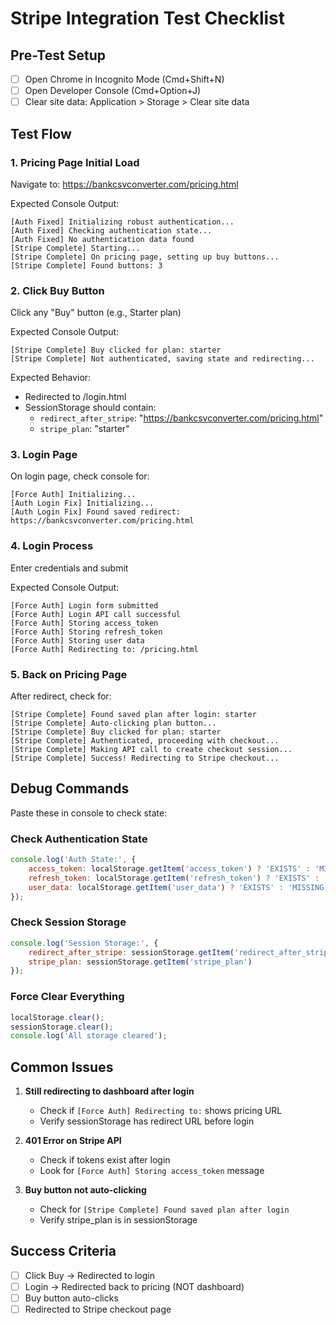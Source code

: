 # Stripe Integration Test Checklist

## Pre-Test Setup
- [ ] Open Chrome in Incognito Mode (Cmd+Shift+N)
- [ ] Open Developer Console (Cmd+Option+J)
- [ ] Clear site data: Application > Storage > Clear site data

## Test Flow

### 1. Pricing Page Initial Load
Navigate to: https://bankcsvconverter.com/pricing.html

Expected Console Output:
```
[Auth Fixed] Initializing robust authentication...
[Auth Fixed] Checking authentication state...
[Auth Fixed] No authentication data found
[Stripe Complete] Starting...
[Stripe Complete] On pricing page, setting up buy buttons...
[Stripe Complete] Found buttons: 3
```

### 2. Click Buy Button
Click any "Buy" button (e.g., Starter plan)

Expected Console Output:
```
[Stripe Complete] Buy clicked for plan: starter
[Stripe Complete] Not authenticated, saving state and redirecting...
```

Expected Behavior:
- Redirected to /login.html
- SessionStorage should contain:
  - `redirect_after_stripe`: "https://bankcsvconverter.com/pricing.html"
  - `stripe_plan`: "starter"

### 3. Login Page
On login page, check console for:
```
[Force Auth] Initializing...
[Auth Login Fix] Initializing...
[Auth Login Fix] Found saved redirect: https://bankcsvconverter.com/pricing.html
```

### 4. Login Process
Enter credentials and submit

Expected Console Output:
```
[Force Auth] Login form submitted
[Force Auth] Login API call successful
[Force Auth] Storing access_token
[Force Auth] Storing refresh_token
[Force Auth] Storing user data
[Force Auth] Redirecting to: /pricing.html
```

### 5. Back on Pricing Page
After redirect, check for:
```
[Stripe Complete] Found saved plan after login: starter
[Stripe Complete] Auto-clicking plan button...
[Stripe Complete] Buy clicked for plan: starter
[Stripe Complete] Authenticated, proceeding with checkout...
[Stripe Complete] Making API call to create checkout session...
[Stripe Complete] Success! Redirecting to Stripe checkout...
```

## Debug Commands

Paste these in console to check state:

### Check Authentication State
```javascript
console.log('Auth State:', {
    access_token: localStorage.getItem('access_token') ? 'EXISTS' : 'MISSING',
    refresh_token: localStorage.getItem('refresh_token') ? 'EXISTS' : 'MISSING',
    user_data: localStorage.getItem('user_data') ? 'EXISTS' : 'MISSING'
});
```

### Check Session Storage
```javascript
console.log('Session Storage:', {
    redirect_after_stripe: sessionStorage.getItem('redirect_after_stripe'),
    stripe_plan: sessionStorage.getItem('stripe_plan')
});
```

### Force Clear Everything
```javascript
localStorage.clear();
sessionStorage.clear();
console.log('All storage cleared');
```

## Common Issues

1. **Still redirecting to dashboard after login**
   - Check if `[Force Auth] Redirecting to:` shows pricing URL
   - Verify sessionStorage has redirect URL before login

2. **401 Error on Stripe API**
   - Check if tokens exist after login
   - Look for `[Force Auth] Storing access_token` message

3. **Buy button not auto-clicking**
   - Check for `[Stripe Complete] Found saved plan after login`
   - Verify stripe_plan is in sessionStorage

## Success Criteria
- [ ] Click Buy → Redirected to login
- [ ] Login → Redirected back to pricing (NOT dashboard)
- [ ] Buy button auto-clicks
- [ ] Redirected to Stripe checkout page